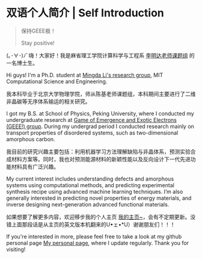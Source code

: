# 双语个人简介 | Self Introduction
> 保持GEEE极！
>
> Stay positive!

(｡･∀･)ﾉﾞ嗨！大家好！我是麻省理工学院计算科学与工程系 [李明达老师课题组](https://qm.mit.edu/) 的一名博士生。

Hi guys! I'm a Ph.D. student at [Mingda Li's research group](https://qm.mit.edu/), MIT Computational Science and Engineering. 

我本科毕业于北京大学物理学院，师从陈基老师课题组，本科期间主要进行了二维非晶碳等无序体系输运的相关研究。

I got my B.S. at School of Physics, Peking University, where I conducted my undergraduate research at [Game of Emergence and Exotic Electrons (GEEE!) group](https://thechengroup.github.io/). 
During my undergrad period I conducted research mainly on transport properties of disordered systems, such as two-dimensional amorphous carbon.

我目前的研究兴趣主要包括：利用机器学习方法理解缺陷与非晶体系，预测实验合成材料方案等。同时，我也对预测能源材料的新颖性能以及反向设计下一代先进功能材料具有广泛兴趣。

My current interest includes understanding defects and amorphous systems using computational methods, and predicting experimental synthesis recipe using advanced machine learning techniques. I’m also generally interested in predicting novel properties of energy materials, and inverse designing next-generation advanced functional materials.

如果想要了解更多内容，欢迎移步我的个人主页 [我的主页~](https://vipandyc.github.io/)，会有不定期更新。没错上面那段话是从主页的英文版本机翻来的U•ェ•*U）谢谢朋友们！！！

If you're interested in more, please feel free to take a look at my github personal page [My personal page](https://vipandyc.github.io/), where I update regularly. Thank you for visiting!
